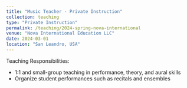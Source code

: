 ```yaml
---
title: "Music Teacher - Private Instruction"
collection: teaching
type: "Private Instruction"
permalink: /teaching/2024-spring-nova-international
venue: "Nova International Education LLC"
date: 2024-03-01
location: "San Leandro, USA"
---
```


Teaching Responsibilities:
- 1:1 and small-group teaching in performance, theory, and aural skills
- Organize student performances such as recitals and ensembles

